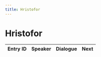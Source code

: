 ```yaml
---
title: Hristofor
---
```


# Hristofor


| Entry ID | Speaker | Dialogue | Next |
| :------- | :------ | :------- | :------------ |
